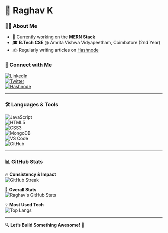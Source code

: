 # 🚀 Raghav K  

### 👨‍💻 About Me  
- 🌱 Currently working on the **MERN Stack**  
- 🎓 **B.Tech CSE** @ Amrita Vishwa Vidyapeetham, Coimbatore (2nd Year)  
- ✍️ Regularly writing articles on [Hashnode](https://hashnode.com/@Raghavk33)  

### 🔗 Connect with Me  
[![LinkedIn](https://img.shields.io/badge/LinkedIn-0A66C2?style=for-the-badge&logo=linkedin&logoColor=white)](https://www.linkedin.com/in/k-raghav-b0a2a4320/)  
[![Twitter](https://img.shields.io/badge/X-000000?style=for-the-badge&logo=twitter&logoColor=white)](https://x.com/33raghavk33)  
[![Hashnode](https://img.shields.io/badge/Hashnode-2962FF?style=for-the-badge&logo=hashnode&logoColor=white)](https://hashnode.com/@Raghavk33)  

---

### 🛠️ Languages & Tools  
![JavaScript](https://img.shields.io/badge/JavaScript-F7DF1E?style=flat-square&logo=javascript&logoColor=black)  
![HTML5](https://img.shields.io/badge/HTML5-E34F26?style=flat-square&logo=html5&logoColor=white)  
![CSS3](https://img.shields.io/badge/CSS3-1572B6?style=flat-square&logo=css3&logoColor=white)  
![MongoDB](https://img.shields.io/badge/MongoDB-47A248?style=flat-square&logo=mongodb&logoColor=white)  
![VS Code](https://img.shields.io/badge/VS_Code-007ACC?style=flat-square&logo=visual-studio-code&logoColor=white)  
![GitHub](https://img.shields.io/badge/GitHub-181717?style=flat-square&logo=github&logoColor=white)  

---

### 📊 GitHub Stats  
🔥 **Consistency & Impact**  
![GitHub Streak](https://streak-stats.demolab.com/?user=Raghavk33&theme=tokyonight)  

🚀 **Overall Stats**  
![Raghav's GitHub Stats](https://github-readme-stats.vercel.app/api?username=Raghavk33&show_icons=true&theme=tokyonight)  

💡 **Most Used Tech**  
![Top Langs](https://github-readme-stats.vercel.app/api/top-langs/?username=Raghavk33&layout=compact&theme=tokyonight)  


---

🔍 **Let’s Build Something Awesome!** 🚀
